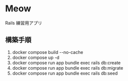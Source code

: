# Meow

Rails 練習用アプリ

## 構築手順

1. docker compose build --no-cache
2. docker compose up -d
3. docker compose run app bundle exec rails db:create
4. docker compose run app bundle exec rails db:migrate
5. docker compose run app bundle exec rails db:seed
